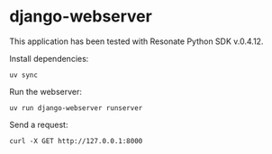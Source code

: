 # django-webserver

This application has been tested with Resonate Python SDK v.0.4.12.

Install dependencies:

```
uv sync
```

Run the webserver:

```
uv run django-webserver runserver
```

Send a request:

```
curl -X GET http://127.0.0.1:8000
```
